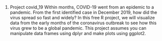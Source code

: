 1. Project covid_19
   Within months, COVID-19 went from an epidemic to a pandemic. 
   From the first identified case in December 2019, how did the virus spread so fast and widely? In this free R project, we will visualize data from the early months of the    coronavirus outbreak to see how this virus grew to be a global pandemic.
  This project assumes you can manipulate data frames using dplyr and make plots using ggplot2. 
